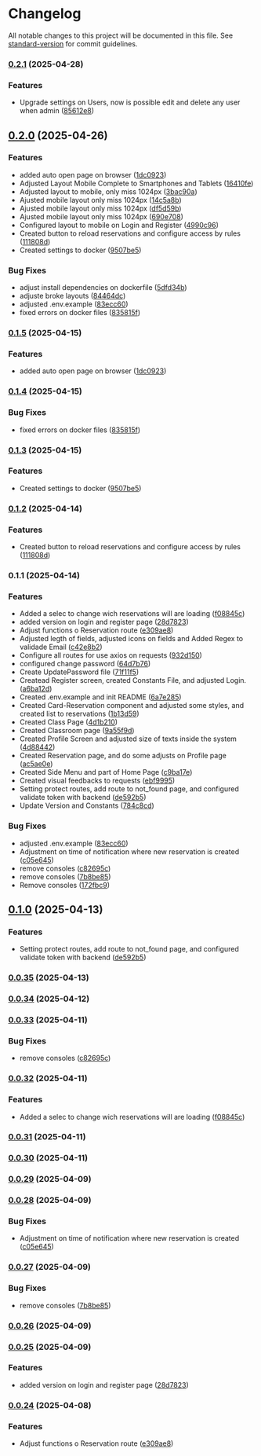 # Changelog

All notable changes to this project will be documented in this file. See [standard-version](https://github.com/conventional-changelog/standard-version) for commit guidelines.

### [0.2.1](https://github.com/Matheus-Rodrigues-EC/ReservaLab-ReactJS/compare/v0.2.0...v0.2.1) (2025-04-28)


### Features

* Upgrade settings on Users, now is possible edit and delete any user when admin ([85612e8](https://github.com/Matheus-Rodrigues-EC/ReservaLab-ReactJS/commit/85612e88703c5c138d14cc7de216a5e086d6ac44))

## [0.2.0](https://github.com/Matheus-Rodrigues-EC/ReservaLab-ReactJS/compare/v0.1.0...v0.2.0) (2025-04-26)


### Features

* added auto open page on browser ([1dc0923](https://github.com/Matheus-Rodrigues-EC/ReservaLab-ReactJS/commit/1dc09232d29e3a8490d6d6cc2419c285e64b0bb8))
* Adjusted Layout Mobile Complete to Smartphones and Tablets ([16410fe](https://github.com/Matheus-Rodrigues-EC/ReservaLab-ReactJS/commit/16410feea72e4bfc430e450c3564b26126d61343))
* Adjusted layout to mobile, only miss 1024px ([3bac90a](https://github.com/Matheus-Rodrigues-EC/ReservaLab-ReactJS/commit/3bac90ae6aef58da79546b5bd4d1488f9e0945db))
* Ajusted mobile layout only miss 1024px ([14c5a8b](https://github.com/Matheus-Rodrigues-EC/ReservaLab-ReactJS/commit/14c5a8bd350117cda9e3049a8d539861193a2f44))
* Ajusted mobile layout only miss 1024px ([df5d59b](https://github.com/Matheus-Rodrigues-EC/ReservaLab-ReactJS/commit/df5d59b5c62fa0b47420de1f18fa72c155ca8d36))
* Ajusted mobile layout only miss 1024px ([690e708](https://github.com/Matheus-Rodrigues-EC/ReservaLab-ReactJS/commit/690e708263ad2f67dd05f408b2382e78ff1248fa))
* Configured layout to mobile on Login and Register ([4990c96](https://github.com/Matheus-Rodrigues-EC/ReservaLab-ReactJS/commit/4990c96876ec90d397a58bcaf034d72c24477d8b))
* Created button to reload reservations and configure access by rules ([111808d](https://github.com/Matheus-Rodrigues-EC/ReservaLab-ReactJS/commit/111808dfeec01293ac041ea28850d507410ee8a2))
* Created settings to docker ([9507be5](https://github.com/Matheus-Rodrigues-EC/ReservaLab-ReactJS/commit/9507be572bf7b38ea48f79da753a9b4b1b076f67))


### Bug Fixes

* adjust install dependencies on dockerfile ([5dfd34b](https://github.com/Matheus-Rodrigues-EC/ReservaLab-ReactJS/commit/5dfd34b772f629e6ed639e7a5a39048ac5eeb259))
* adjuste broke layouts ([84464dc](https://github.com/Matheus-Rodrigues-EC/ReservaLab-ReactJS/commit/84464dc944a9419a84fcd4097d91507395cf4600))
* adjusted .env.example ([83ecc60](https://github.com/Matheus-Rodrigues-EC/ReservaLab-ReactJS/commit/83ecc60e12153bb5b141e0202bd9cc82ff018dd3))
* fixed errors on docker files ([835815f](https://github.com/Matheus-Rodrigues-EC/ReservaLab-ReactJS/commit/835815f713942cd62b5779005d4bc7cc2376176f))

### [0.1.5](https://github.com/Matheus-Rodrigues-EC/ReservaLab-ReactJS/compare/v0.1.4...v0.1.5) (2025-04-15)


### Features

* added auto open page on browser ([1dc0923](https://github.com/Matheus-Rodrigues-EC/ReservaLab-ReactJS/commit/1dc09232d29e3a8490d6d6cc2419c285e64b0bb8))

### [0.1.4](https://github.com/Matheus-Rodrigues-EC/ReservaLab-ReactJS/compare/v0.1.3...v0.1.4) (2025-04-15)


### Bug Fixes

* fixed errors on docker files ([835815f](https://github.com/Matheus-Rodrigues-EC/ReservaLab-ReactJS/commit/835815f713942cd62b5779005d4bc7cc2376176f))

### [0.1.3](https://github.com/Matheus-Rodrigues-EC/ReservaLab-ReactJS/compare/v0.1.2...v0.1.3) (2025-04-15)


### Features

* Created settings to docker ([9507be5](https://github.com/Matheus-Rodrigues-EC/ReservaLab-ReactJS/commit/9507be572bf7b38ea48f79da753a9b4b1b076f67))

### [0.1.2](https://github.com/Matheus-Rodrigues-EC/ReservaLab-ReactJS/compare/v0.1.1...v0.1.2) (2025-04-14)


### Features

* Created button to reload reservations and configure access by rules ([111808d](https://github.com/Matheus-Rodrigues-EC/ReservaLab-ReactJS/commit/111808dfeec01293ac041ea28850d507410ee8a2))

### 0.1.1 (2025-04-14)


### Features

* Added a selec to change wich reservations will are loading ([f08845c](https://github.com/Matheus-Rodrigues-EC/ReservaLab-ReactJS/commit/f08845c320df8c6c223f10d55adbb3c7f80dfc7b))
* added version on login and register page ([28d7823](https://github.com/Matheus-Rodrigues-EC/ReservaLab-ReactJS/commit/28d7823561f16d163fd18991f5d927e63ef536b1))
* Adjust functions o Reservation route ([e309ae8](https://github.com/Matheus-Rodrigues-EC/ReservaLab-ReactJS/commit/e309ae811904fc86fc41e80b8d7bfe160d383e1c))
* Adjusted legth of fields, adjusted icons on fields and Added Regex to validade Email ([c42e8b2](https://github.com/Matheus-Rodrigues-EC/ReservaLab-ReactJS/commit/c42e8b2a891a6f6e536e7f2975d4a0e82ec53bbf))
* Configure all routes for use axios on requests ([932d150](https://github.com/Matheus-Rodrigues-EC/ReservaLab-ReactJS/commit/932d15097723c5d8be7418267d502f33c758b64e))
* configured change password ([64d7b76](https://github.com/Matheus-Rodrigues-EC/ReservaLab-ReactJS/commit/64d7b76e47d2d878b22aa8991d8429b2b3210757))
* Create UpdatePassword file ([71f11f5](https://github.com/Matheus-Rodrigues-EC/ReservaLab-ReactJS/commit/71f11f5cd58dbd6a1644e1e0aed290c1c6495f04))
* Createad Register screen, created Constants File, and adjusted Login. ([a6ba12d](https://github.com/Matheus-Rodrigues-EC/ReservaLab-ReactJS/commit/a6ba12dbcc93471a9d8a64b8d41a58ed64287369))
* Created .env.example and init README ([6a7e285](https://github.com/Matheus-Rodrigues-EC/ReservaLab-ReactJS/commit/6a7e285943ffb725f891acaa6f4df7cbfff5dcba))
* Created Card-Reservation component and adjusted some styles, and created list to reservations ([1b13d59](https://github.com/Matheus-Rodrigues-EC/ReservaLab-ReactJS/commit/1b13d592ee8d64b84f09625c2d8d12f27efb3708))
* Created Class Page ([4d1b210](https://github.com/Matheus-Rodrigues-EC/ReservaLab-ReactJS/commit/4d1b2102f5f61c598a29a436a06f8016348754cf))
* Created Classroom page ([9a55f9d](https://github.com/Matheus-Rodrigues-EC/ReservaLab-ReactJS/commit/9a55f9de5d9c66db355e065f54ce3733a085879b))
* Created Profile Screen and adjusted size of texts inside the system ([4d88442](https://github.com/Matheus-Rodrigues-EC/ReservaLab-ReactJS/commit/4d88442d1267ac3dd2dceea1299e25148262ca8d))
* Created Reservation page, and do some adjusts on Profile page ([ac5ae0e](https://github.com/Matheus-Rodrigues-EC/ReservaLab-ReactJS/commit/ac5ae0e0cd1f4738d9d1c8f6118c0b5fa5954763))
* Created Side Menu and part of Home Page ([c9ba17e](https://github.com/Matheus-Rodrigues-EC/ReservaLab-ReactJS/commit/c9ba17e0cc426f1ffd4fa4001281524ef83eac49))
* Created visual feedbacks to requests ([ebf9995](https://github.com/Matheus-Rodrigues-EC/ReservaLab-ReactJS/commit/ebf9995af5fad32b89916c4d4c4dbfa01041f650))
* Setting protect routes, add route to not_found page, and configured validate token with backend ([de592b5](https://github.com/Matheus-Rodrigues-EC/ReservaLab-ReactJS/commit/de592b573669d6107f278d1ed6200888e9cb5485))
* Update Version and Constants ([784c8cd](https://github.com/Matheus-Rodrigues-EC/ReservaLab-ReactJS/commit/784c8cdaec89a5d3fb9ac4ca0f42f9108dc88bb9))


### Bug Fixes

* adjusted .env.example ([83ecc60](https://github.com/Matheus-Rodrigues-EC/ReservaLab-ReactJS/commit/83ecc60e12153bb5b141e0202bd9cc82ff018dd3))
* Adjustment on time of notification where new reservation is created ([c05e645](https://github.com/Matheus-Rodrigues-EC/ReservaLab-ReactJS/commit/c05e64569fcbc008ad9557f4b6c05230c6e11efa))
* remove consoles ([c82695c](https://github.com/Matheus-Rodrigues-EC/ReservaLab-ReactJS/commit/c82695c52bb11dbaa740192638cfd2ae9825370e))
* remove consoles ([7b8be85](https://github.com/Matheus-Rodrigues-EC/ReservaLab-ReactJS/commit/7b8be857a654ca10c60f48d1552b5d1f21046eff))
* Remove consoles ([172fbc9](https://github.com/Matheus-Rodrigues-EC/ReservaLab-ReactJS/commit/172fbc9cd70a68d8d730f92f9c8135c20f44c7f1))

## [0.1.0](https://github.com/Matheus-Rodrigues-EC/ReservaLab-ReactJS/compare/v0.0.35...v0.1.0) (2025-04-13)


### Features

* Setting protect routes, add route to not_found page, and configured validate token with backend ([de592b5](https://github.com/Matheus-Rodrigues-EC/ReservaLab-ReactJS/commit/de592b573669d6107f278d1ed6200888e9cb5485))

### [0.0.35](https://github.com/Matheus-Rodrigues-EC/ReservaLab-ReactJS/compare/v0.0.34...v0.0.35) (2025-04-13)

### [0.0.34](https://github.com/Matheus-Rodrigues-EC/ReservaLab-ReactJS/compare/v0.0.33...v0.0.34) (2025-04-12)

### [0.0.33](https://github.com/Matheus-Rodrigues-EC/ReservaLab-ReactJS/compare/v0.0.32...v0.0.33) (2025-04-11)


### Bug Fixes

* remove consoles ([c82695c](https://github.com/Matheus-Rodrigues-EC/ReservaLab-ReactJS/commit/c82695c52bb11dbaa740192638cfd2ae9825370e))

### [0.0.32](https://github.com/Matheus-Rodrigues-EC/ReservaLab-ReactJS/compare/v0.0.31...v0.0.32) (2025-04-11)


### Features

* Added a selec to change wich reservations will are loading ([f08845c](https://github.com/Matheus-Rodrigues-EC/ReservaLab-ReactJS/commit/f08845c320df8c6c223f10d55adbb3c7f80dfc7b))

### [0.0.31](https://github.com/Matheus-Rodrigues-EC/ReservaLab-ReactJS/compare/v0.0.30...v0.0.31) (2025-04-11)

### [0.0.30](https://github.com/Matheus-Rodrigues-EC/ReservaLab-ReactJS/compare/v0.0.29...v0.0.30) (2025-04-11)

### [0.0.29](https://github.com/Matheus-Rodrigues-EC/ReservaLab-ReactJS/compare/v0.0.28...v0.0.29) (2025-04-09)

### [0.0.28](https://github.com/Matheus-Rodrigues-EC/ReservaLab-ReactJS/compare/v0.0.27...v0.0.28) (2025-04-09)


### Bug Fixes

* Adjustment on time of notification where new reservation is created ([c05e645](https://github.com/Matheus-Rodrigues-EC/ReservaLab-ReactJS/commit/c05e64569fcbc008ad9557f4b6c05230c6e11efa))

### [0.0.27](https://github.com/Matheus-Rodrigues-EC/ReservaLab-ReactJS/compare/v0.0.26...v0.0.27) (2025-04-09)


### Bug Fixes

* remove consoles ([7b8be85](https://github.com/Matheus-Rodrigues-EC/ReservaLab-ReactJS/commit/7b8be857a654ca10c60f48d1552b5d1f21046eff))

### [0.0.26](https://github.com/Matheus-Rodrigues-EC/ReservaLab-ReactJS/compare/v0.0.25...v0.0.26) (2025-04-09)

### [0.0.25](https://github.com/Matheus-Rodrigues-EC/ReservaLab-ReactJS/compare/v0.0.24...v0.0.25) (2025-04-09)


### Features

* added version on login and register page ([28d7823](https://github.com/Matheus-Rodrigues-EC/ReservaLab-ReactJS/commit/28d7823561f16d163fd18991f5d927e63ef536b1))

### [0.0.24](https://github.com/Matheus-Rodrigues-EC/ReservaLab-ReactJS/compare/v0.0.23...v0.0.24) (2025-04-08)


### Features

* Adjust functions o Reservation route ([e309ae8](https://github.com/Matheus-Rodrigues-EC/ReservaLab-ReactJS/commit/e309ae811904fc86fc41e80b8d7bfe160d383e1c))

